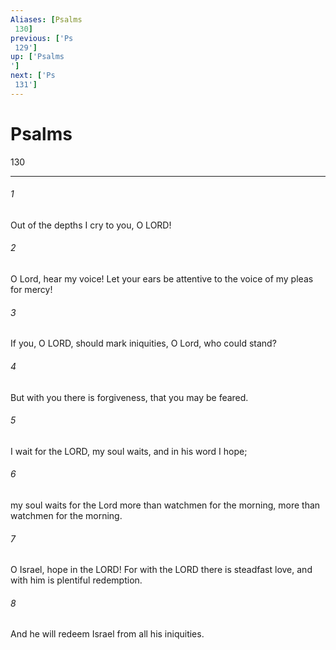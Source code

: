 ```yaml
---
Aliases: [Psalms 130]
previous: ['Ps 129']
up: ['Psalms']
next: ['Ps 131']
---
```

# Psalms 130

***
 

###### 1 
Out of the depths I cry to you, O LORD!   

###### 2 
O Lord, hear my voice!  Let your ears be attentive  to the voice of my pleas for mercy!  

###### 3 
If you, O LORD, should mark iniquities,  O Lord, who could stand?   

###### 4 
But with you there is forgiveness,  that you may be feared.  

###### 5 
I wait for the LORD, my soul waits,  and in his word I hope;   

###### 6 
my soul waits for the Lord  more than watchmen for the morning,  more than watchmen for the morning.  

###### 7 
O Israel, hope in the LORD!  For with the LORD there is steadfast love,  and with him is plentiful redemption.   

###### 8 
And he will redeem Israel  from all his iniquities.
